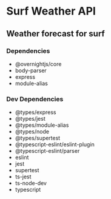 # Surf Weather API

## Weather forecast for surf

### Dependencies

* @overnightjs/core
* body-parser
* express
* module-alias

### Dev Dependencies

* @types/express
* @types/jest
* @types/module-alias
* @types/node
* @types/supertest
* @typescript-eslint/eslint-plugin
* @typescript-eslint/parser
* eslint
* jest
* supertest
* ts-jest
* ts-node-dev
* typescript
